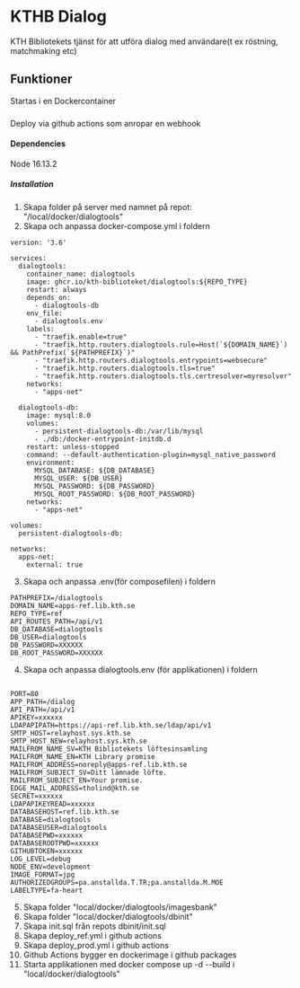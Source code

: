 # KTHB Dialog
KTH Bibliotekets tjänst för att utföra dialog med användare(t ex röstning, matchmaking etc)

## Funktioner
Startas i en Dockercontainer

###
Deploy via github actions som anropar en webhook

#### Dependencies

Node 16.13.2

##### Installation

1.  Skapa folder på server med namnet på repot: "/local/docker/dialogtools"
2.  Skapa och anpassa docker-compose.yml i foldern
```
version: '3.6'

services:
  dialogtools:
    container_name: dialogtools
    image: ghcr.io/kth-biblioteket/dialogtools:${REPO_TYPE}
    restart: always
    depends_on:
      - dialogtools-db
    env_file:
      - dialogtools.env
    labels:
      - "traefik.enable=true"
      - "traefik.http.routers.dialogtools.rule=Host(`${DOMAIN_NAME}`) && PathPrefix(`${PATHPREFIX}`)"
      - "traefik.http.routers.dialogtools.entrypoints=websecure"
      - "traefik.http.routers.dialogtools.tls=true"
      - "traefik.http.routers.dialogtools.tls.certresolver=myresolver"
    networks:
      - "apps-net"

  dialogtools-db:
    image: mysql:8.0
    volumes:
      - persistent-dialogtools-db:/var/lib/mysql
      - ./db:/docker-entrypoint-initdb.d
    restart: unless-stopped
    command: --default-authentication-plugin=mysql_native_password
    environment:
      MYSQL_DATABASE: ${DB_DATABASE}
      MYSQL_USER: ${DB_USER}
      MYSQL_PASSWORD: ${DB_PASSWORD}
      MYSQL_ROOT_PASSWORD: ${DB_ROOT_PASSWORD}
    networks:
      - "apps-net"

volumes:
  persistent-dialogtools-db:

networks:
  apps-net:
    external: true
```
3.  Skapa och anpassa .env(för composefilen) i foldern
```
PATHPREFIX=/dialogtools
DOMAIN_NAME=apps-ref.lib.kth.se
REPO_TYPE=ref
API_ROUTES_PATH=/api/v1
DB_DATABASE=dialogtools
DB_USER=dialogtools
DB_PASSWORD=XXXXXX
DB_ROOT_PASSWORD=XXXXXX
```
4.  Skapa och anpassa dialogtools.env (för applikationen) i foldern
```

PORT=80
APP_PATH=/dialog
API_PATH=/api/v1
APIKEY=xxxxxx
LDAPAPIPATH=https://api-ref.lib.kth.se/ldap/api/v1
SMTP_HOST=relayhost.sys.kth.se
SMTP_HOST_NEW=relayhost.sys.kth.se
MAILFROM_NAME_SV=KTH Bibliotekets löftesinsamling
MAILFROM_NAME_EN=KTH Library promise
MAILFROM_ADDRESS=noreply@apps-ref.lib.kth.se
MAILFROM_SUBJECT_SV=Ditt lämnade löfte.
MAILFROM_SUBJECT_EN=Your promise.
EDGE_MAIL_ADDRESS=tholind@kth.se
SECRET=xxxxxx
LDAPAPIKEYREAD=xxxxxx
DATABASEHOST=ref.lib.kth.se
DATABASE=dialogtools
DATABASEUSER=dialogtools
DATABASEPWD=xxxxxx
DATABASEROOTPWD=xxxxxx
GITHUBTOKEN=xxxxxx
LOG_LEVEL=debug
NODE_ENV=development
IMAGE_FORMAT=jpg
AUTHORIZEDGROUPS=pa.anstallda.T.TR;pa.anstallda.M.MOE
LABELTYPE=fa-heart
```
5.  Skapa folder "local/docker/dialogtools/imagesbank"
6.  Skapa folder "local/docker/dialogtools/dbinit"
7. Skapa init.sql från repots dbinit/init.sql
8. Skapa deploy_ref.yml i github actions
9. Skapa deploy_prod.yml i github actions
10. Github Actions bygger en dockerimage i github packages
11. Starta applikationen med docker compose up -d --build i "local/docker/dialogtools"

